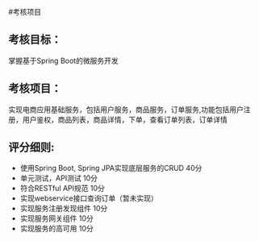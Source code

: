 #考核项目
## 考核目标：
掌握基于Spring Boot的微服务开发
## 考核项目：
实现电商应用基础服务，包括用户服务，商品服务，订单服务,功能包括用户注册，用户鉴权，商品列表，商品详情，下单，查看订单列表，订单详情
## 评分细则:
* 使用Spring Boot, Spring JPA实现底层服务的CRUD 40分
* 单元测试，API测试 10分
* 符合RESTful API规范 10分
* 实现webservice接口查询订单（暂未实现）
* 实现服务注册发现组件 10分
* 实现服务网关组件 10分
* 实现服务的高可用 10分
